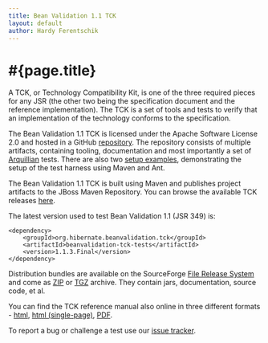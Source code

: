```yaml
---
title: Bean Validation 1.1 TCK
layout: default
author: Hardy Ferentschik
---
```


# #{page.title}

A TCK, or Technology Compatibility Kit, is one of the three required pieces for any JSR
(the other two being the specification document and the reference implementation). The TCK is a set
of tools and tests to verify that an implementation of the technology conforms to the specification.

The Bean Validation 1.1 TCK is licensed under the Apache Software License 2.0 and hosted in a GitHub
[repository](https://github.com/beanvalidation/beanvalidation-tck).
The repository consists of multiple artifacts, containing tooling, documentation and most importantly
a set of [Arquillian](http://arquillian.org/) tests. There are also two
[setup examples](https://github.com/beanvalidation/beanvalidation-tck/tree/master/setup-examples),
demonstrating the setup of the test harness using Maven and Ant.

The Bean Validation 1.1 TCK is built using Maven and publishes project artifacts to the JBoss Maven Repository.
You can browse the available TCK releases
[here](http://repository.jboss.org/nexus/content/groups/public-jboss/org/hibernate/beanvalidation/tck).

The latest version used to test Bean Validation 1.1 (JSR 349) is:

    <dependency>
        <groupId>org.hibernate.beanvalidation.tck</groupId>
        <artifactId>beanvalidation-tck-tests</artifactId>
        <version>1.1.3.Final</version>
    </dependency>

Distribution bundles are available on the SourceForge
[File Release System](http://sourceforge.net/projects/hibernate/files/beanvalidation-tck) and come as
[ZIP](http://sourceforge.net/projects/hibernate/files/beanvalidation-tck/1.1.3.Final/beanvalidation-tck-dist-1.1.3.Final.zip/download)
or [TGZ](http://sourceforge.net/projects/hibernate/files/beanvalidation-tck/1.1.3.Final/beanvalidation-tck-dist-1.1.3.Final.tar.gz/download)
archive.
They contain jars, documentation, source code, et al.

You can find the TCK reference manual also online in three different formats -
[html](http://docs.jboss.org/hibernate/beanvalidation/tck/1.1/reference/html),
[html (single-page)](http://docs.jboss.org/hibernate/beanvalidation/tck/1.1/reference/html_single/),
[PDF](http://docs.jboss.org/hibernate/beanvalidation/tck/1.1/reference/pdf/beanvalidation-tck-documentation.pdf).

To report a bug or challenge a test use our [issue tracker](https://hibernate.atlassian.net/browse/BVTCK).